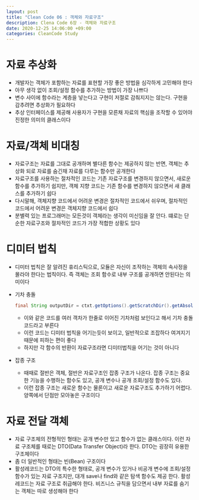 ```yaml
---
layout: post
title: "Clean Code 06 : 객체와 자료구조"
description: Clena Code 6장 - 객체와 자료구조
date: 2020-12-25 14:06:00 +09:00
categories: CleanCode Study
---
```


# 자료 추상화
- 개발자는 객체가 포함하는 자료를 표현할 가장 좋은 방법을 심각하게 고민해야 한다
- 아무 생각 없이 조회/설정 함수를 추가하는 방법이 가장 나쁘다
- 변수 사이에 함수라는 계층을 넣는다고 구현이 저절로 감춰지지는 않는다. 구현을 감추려면 추상화가 필요하다
- 추상 인터페이스를 제공해 사용자가 구현을 모른채 자료의 핵심을 조작할 수 있어야 진정한 의미의 클래스이다

# 자료/객체 비대칭
- 자료구조는 자료를 그대로 공개하며 별다른 함수는 제공하지 않는 반면, 객체는 추상화 되로 자료를 숨긴채 자료를 다루는 함수만 공개한다
- 자료구조를 사용하는 절차적인 코드는 기존 자료구조를 변경하지 않으면서, 새로운 함수를 추가하기 쉽지만, 객체 지향 코드는 기존 함수를 변경하지 않으면서 새 클래스를 추가하기 쉽다
- 다시말해, 객체지향 코드에서 어려운 변경은 절차적인 코드에서 쉬우며, 절차적인 코드에서 어려운 변경은 객체지향 코드에서 쉽다
- 분별력 있는 프로그래머는 모든것이 객체라는 생각이 미신임을 잘 안다. 떄로는 단순한 자료구조와 절차적인 코드가 가장 적합한 상황도 있다

# 디미터 법칙
- 디미터 법칙은 잘 알려진 휴리스틱으로, 모듈은 자신이 조작하는 객체의 속사정을 몰라야 한다는 법칙이다. 즉 객체는 조회 함수로 내부 구조를 공개하면 안된다는 의미이다
- 기차 충돌
    
    ```java
    final String outputDir = ctxt.getOptions().getScratchDir().getAbsolutePath();
    ```

    * 이와 같은 코드를 여러 객차가 한줄로 이어진 기차처럼 보인다고 해서 기차 충돌 코드라고 부른다
    * 이런 코드는 디미터 법칙을 어기는듯이 보이고, 일반적으로 조잡하다 여겨지기 때문에 피하는 편이 좋다
    * 하지만 각 함수의 반환이 자료구조라면 디미터법칙을 어기는 것이 아니다

- 잡종 구조
    * 때때로 절반은 객체, 절반은 자료구조인 잡종 구조가 나온다. 잡종 구조는 중요한 기능을 수행하는 함수도 있고, 공개 변수나 공개 조회/설정 함수도 있다.
    * 이런 잡종 구조는 새로운 함수는 물론이고 새로운 자료구조도 추가하기 어렵다. 양쪽에서 단점만 모아놓은 구조이다

# 자료 전달 객체
- 자료 구조체의 전형적인 형태는 공개 변수만 있고 함수가 없는 클래스이다. 이런 자료 구조체를 때로는 DTO(Data Transfer Object)라 한다. DTO는 굉장히 유용한 구조체이다
- 좀 더 일반적인 형태는 빈(Bean) 구조이다
- 활성레코드는 DTO의 특수한 형태로, 공개 변수가 있거나 비공개 변수에 조회/설정 함수가 있는 자료 구조지만, 대개 save나 find와 같은 탐색 함수도 제공 한다. 활성 레코드는 자료 구조로 취급해야 한다. 비즈니스 규칙을 담으면서 내부 자료를 숨기는 객체는 따로 생성해야 한다


